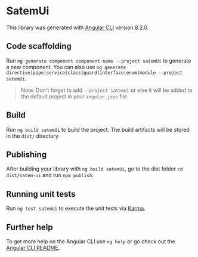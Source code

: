 # SatemUi

This library was generated with [Angular CLI](https://github.com/angular/angular-cli) version 8.2.0.

## Code scaffolding

Run `ng generate component component-name --project satemUi` to generate a new component. You can also use `ng generate directive|pipe|service|class|guard|interface|enum|module --project satemUi`.
> Note: Don't forget to add `--project satemUi` or else it will be added to the default project in your `angular.json` file. 

## Build

Run `ng build satemUi` to build the project. The build artifacts will be stored in the `dist/` directory.

## Publishing

After building your library with `ng build satemUi`, go to the dist folder `cd dist/satem-ui` and run `npm publish`.

## Running unit tests

Run `ng test satemUi` to execute the unit tests via [Karma](https://karma-runner.github.io).

## Further help

To get more help on the Angular CLI use `ng help` or go check out the [Angular CLI README](https://github.com/angular/angular-cli/blob/master/README.md).
